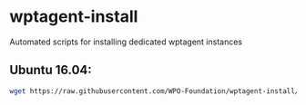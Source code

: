 # wptagent-install
Automated scripts for installing dedicated wptagent instances

## Ubuntu 16.04:

```bash
wget https://raw.githubusercontent.com/WPO-Foundation/wptagent-install/master/ubuntu.sh && chmod +x ubuntu.sh && ./ubuntu.sh
```
